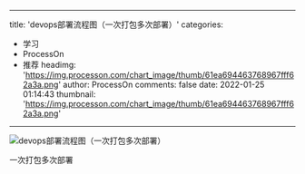 
---
title: 'devops部署流程图（一次打包多次部署）'
categories: 
 - 学习
 - ProcessOn
 - 推荐
headimg: 'https://img.processon.com/chart_image/thumb/61ea694463768967fff62a3a.png'
author: ProcessOn
comments: false
date: 2022-01-25 01:14:43
thumbnail: 'https://img.processon.com/chart_image/thumb/61ea694463768967fff62a3a.png'
---

<div>   
<img class="thumb" alt="devops部署流程图（一次打包多次部署）" src="https://img.processon.com/chart_image/thumb/61ea694463768967fff62a3a.png" referrerpolicy="no-referrer">
<p>一次打包多次部署</p>  
</div>
            